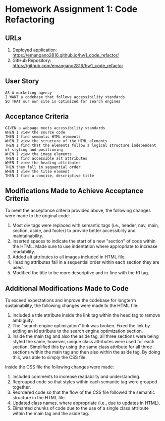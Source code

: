 # Homework Assignment 1: Code Refactoring

## URLs
1. Deployed application: https://emangano2816.github.io/hw1_code_refactor/
2. GitHub Repository: https://github.com/emangano2816/hw1_code_refactor

## User Story
```
AS A marketing agency
I WANT a codebase that follows accessibility standards
SO THAT our own site is optimized for search engines
```
## Acceptance Criteria
```
GIVEN a webpage meets accessibility standards
WHEN I view the source code
THEN I find semantic HTML elements
WHEN I view the structure of the HTML elements
THEN I find that the elements follow a logical structure independent of styling and positioning
WHEN I view the image elements
THEN I find accessible alt attributes
WHEN I view the heading attributes
THEN they fall in sequential order
WHEN I view the title element
THEN I find a concise, descriptive title
```
## Modifications Made to Achieve Acceptance Criteria

To meet the acceptance criteria provided above, the following changes were made to the original code:

1. Most div tags were replaced with semantic tags (i.e., header, nav, main, section, aside, and footer) to provide better accessiblity and maintainability.
2. Inserted spaces to indicate the start of a new "section" of code within the HTML.  Made sure to use indentation where appropriate to increase readability.
3. Added alt attributes to all images included in HTML file.
4. Heading attributes fall in a sequential order within each section they are used.
5. Modified the title to be more descriptive and in-line with the h1 tag.

## Additional Modifications Made to Code

To exceed expectations and improve the codebase for longterm sustainability, the following changes were made to the HTML file:

1. Included a title attribute inside the link tag within the head tag to remove ambiguity.
2. The "search engine optimization" link was broken.  Fixed the link by adding an id attribute to the search engine optimization section.
3. Inside the main tag and also the aside tag, all three sections were being styled the same, however, unique class attributes were used for each section.  Simplified this by using the same class attribute for all three sections within the main tag and then also within the aside tag.  By doing this, was able to simply the CSS file.

Inside the CSS file the following changes were made:

1. Included comments to increase readability and understanding.
2. Regrouped code so that styles within each semantic tag were grouped together.
3. Reordered code so that the flow of the CSS file followed the semantic structure in the HTML file.
4. Updated class names, where appropriate (i.e., due to updates in HTML).  
5. Elimanted chunks of code due to the use of a single class attribute within the main tag and the aside tag.
